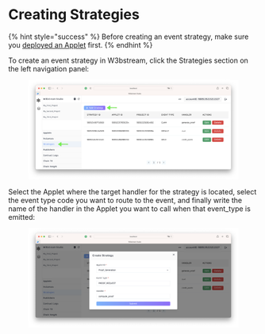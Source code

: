 # Creating Strategies

{% hint style="success" %}
Before creating an event strategy, make sure you [deployed an Applet](https://app.gitbook.com/o/-MQ9LhchTp7\_QJr-AYG0/s/5whGkGlpM5BFduENPztv/) first.
{% endhint %}

To create an event strategy in W3bstream, click the Strategies section on the left navigation panel:

<figure><img src="../../.gitbook/assets/image (5) (2).png" alt=""><figcaption></figcaption></figure>

Select the Applet where the target handler for the strategy is located, select the event type code you want to route to the event, and finally write the name of the handler in the Applet you want to call when that event\_type is emitted:

<figure><img src="../../.gitbook/assets/image (2) (1) (3).png" alt=""><figcaption></figcaption></figure>
